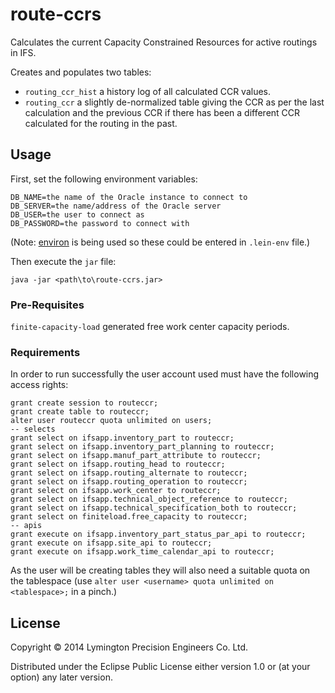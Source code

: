 # route-ccrs

Calculates the current Capacity Constrained Resources for active
routings in IFS.

Creates and populates two tables:

* `routing_ccr_hist` a history log of all calculated CCR values.
* `routing_ccr` a slightly de-normalized table giving the CCR as per the
  last calculation and the previous CCR if there has been a different
  CCR calculated for the routing in the past.

## Usage

First, set the following environment variables:

    DB_NAME=the name of the Oracle instance to connect to
    DB_SERVER=the name/address of the Oracle server
    DB_USER=the user to connect as
    DB_PASSWORD=the password to connect with

(Note: [environ](https://github.com/weavejester/environ) is being used
so these could be entered in `.lein-env` file.)

Then execute the `jar` file:

    java -jar <path\to\route-ccrs.jar>

### Pre-Requisites

`finite-capacity-load` generated free work center capacity periods.

### Requirements

In order to run successfully the user account used must have the
following access rights:

    grant create session to routeccr;
    grant create table to routeccr;
    alter user routeccr quota unlimited on users;
    -- selects
    grant select on ifsapp.inventory_part to routeccr;
    grant select on ifsapp.inventory_part_planning to routeccr;
    grant select on ifsapp.manuf_part_attribute to routeccr;
    grant select on ifsapp.routing_head to routeccr;
    grant select on ifsapp.routing_alternate to routeccr;
    grant select on ifsapp.routing_operation to routeccr;
    grant select on ifsapp.work_center to routeccr;
    grant select on ifsapp.technical_object_reference to routeccr;
    grant select on ifsapp.technical_specification_both to routeccr;
    grant select on finiteload.free_capacity to routeccr;
    -- apis
    grant execute on ifsapp.inventory_part_status_par_api to routeccr;
    grant execute on ifsapp.site_api to routeccr;
    grant execute on ifsapp.work_time_calendar_api to routeccr;

As the user will be creating tables they will also need a suitable quota
on the tablespace (use `alter user <username> quota unlimited on
<tablespace>;` in a pinch.)

## License

Copyright © 2014 Lymington Precision Engineers Co. Ltd.

Distributed under the Eclipse Public License either version 1.0 or (at
your option) any later version.
